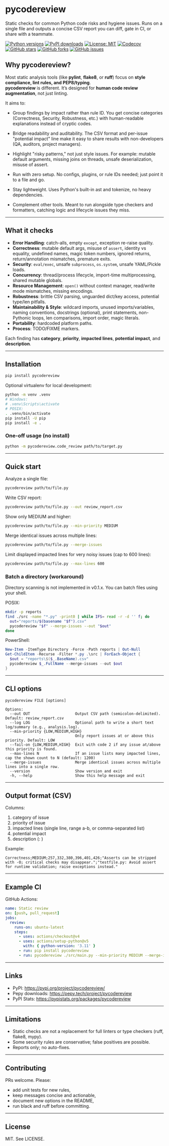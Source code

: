 # pycodereview

Static checks for common Python code risks and hygiene issues.
Runs on a single file and outputs a concise CSV report you can diff, gate in CI, or share with a teammate.

[![Python versions](https://img.shields.io/pypi/pyversions/pycodereview)](https://pypi.org/project/pycodereview/)
[![PyPI downloads](https://img.shields.io/pypi/dm/pypistats.svg)](https://pypistats.org/packages/pypistats)
[![License: MIT](https://img.shields.io/badge/License-MIT-yellow.svg)](LICENSE)
[![Codecov](https://codecov.io/gh/hugovk/pycodereview/branch/main/graph/badge.svg)](https://codecov.io/gh/hugovk/pypistats)
[![GitHub stars](https://img.shields.io/github/stars/sofiand-png/pycodereview?style=flat)](https://github.com/sofiand-png/pycodereview/stargazers)
[![GitHub forks](https://img.shields.io/github/forks/sofiand-png/pycodereview?style=flat)](https://github.com/sofiand-png/pycodereview/network/members)
[![GitHub issues](https://img.shields.io/github/issues/sofiand-png/pycodereview)](https://github.com/sofiand-png/pycodereview/issues)



## Why pycodereview?

Most static analysis tools (like **pylint**, **flake8**, or **ruff**) focus on **style compliance, lint rules, and PEP8/typing**.  
**pycodereview** is different. It’s designed for **human code review augmentation**, not just linting.

It aims to:

- Group findings by impact rather than rule ID.
  You get concise categories (Correctness, Security, Robustness, etc.) with human-readable explanations instead of cryptic codes.

- Bridge readability and auditability.
  The CSV format and per-issue "potential impact" line make it easy to share results with non-developers (QA, auditors, project managers).

- Highlight "risky patterns," not just style issues.
  For example: mutable default arguments, missing joins on threads, unsafe deserialization, misuse of assert.

- Run with zero setup.
  No configs, plugins, or rule IDs needed; just point it to a file and go.

- Stay lightweight.
  Uses Python's built-in ast and tokenize, no heavy dependencies.

- Complement other tools.
  Meant to run alongside type checkers and formatters, catching logic and lifecycle issues they miss.

---

## What it checks

- **Error Handling**: catch-alls, empty `except`, exception re-raise quality.
- **Correctness**: mutable default args, misuse of `assert`, identity vs equality, undefined names, magic token numbers, ignored returns, return/annotation mismatches, premature exits.
- **Security**: `eval/exec`, unsafe `subprocess`, `os.system`, unsafe YAML/Pickle loads.
- **Concurrency**: thread/process lifecycle, import-time multiprocessing, shared mutable globals.
- **Resource Management**: `open()` without context manager, read/write mode mismatches, missing encodings.
- **Robustness**: brittle CSV parsing, unguarded dict/key access, potential type/len pitfalls.
- **Maintainability & Style**: wildcard imports, unused imports/variables, naming conventions, docstrings (optional), print statements, non-Pythonic loops, len comparisons, import order, magic literals.
- **Portability**: hardcoded platform paths.
- **Process**: TODO/FIXME markers.

Each finding has **category**, **priority**, **impacted lines**, **potential impact**, and **description**.

---

## Installation

```bash
pip install pycodereview
```

Optional virtualenv for local development:

```bash
python -m venv .venv
# Windows:
# .venv\Scripts\activate
# POSIX:
. .venv/bin/activate
pip install -U pip
pip install -e .
```

### One-off usage (no install)
```bash
python -m pycodereview.code_review path/to/target.py
```

---

## Quick start

Analyze a single file:

```bash
pycodereview path/to/file.py
```

Write CSV report:

```bash
pycodereview path/to/file.py --out review_report.csv
```

Show only MEDIUM and higher:

```bash
pycodereview path/to/file.py --min-priority MEDIUM
```

Merge identical issues across multiple lines:

```bash
pycodereview path/to/file.py --merge-issues
```

Limit displayed impacted lines for very noisy issues (cap to 600 lines):

```bash
pycodereview path/to/file.py --max-lines 600
```

### Batch a directory (workaround)

Directory scanning is not implemented in v0.1.x.
You can batch files using your shell.

POSIX:

```bash
mkdir -p reports
find ./src -name "*.py" -print0 | while IFS= read -r -d '' f; do
  out="reports/$(basename "$f").csv"
  pycodereview "$f" --merge-issues --out "$out"
done
```

PowerShell:

```powershell
New-Item -ItemType Directory -Force -Path reports | Out-Null
Get-ChildItem -Recurse -Filter *.py .\src | ForEach-Object {
  $out = "reports\$($_.BaseName).csv"
  pycodereview $_.FullName --merge-issues --out $out
}
```

---

## CLI options

```
pycodereview FILE [options]

Options:
  --out OUT                    Output CSV path (semicolon-delimited). Default: review_report.csv
  --log LOG                    Optional path to write a short text log/summary (e.g., analysis.log).
  --min-priority {LOW,MEDIUM,HIGH}
                               Only report issues at or above this priority. Default: LOW
  --fail-on {LOW,MEDIUM,HIGH}  Exit with code 2 if any issue at/above this priority is found.
  --max-lines N                If an issue lists many impacted lines, cap the shown count to N (default: 1200)
  --merge-issues               Merge identical issues across multiple lines into a single row.
  --version                    Show version and exit
  -h, --help                   Show this help message and exit
```

---

## Output format (CSV)

Columns:

1. category of issue
2. priority of issue
3. impacted lines (single line, range a-b, or comma-separated list)
4. potential impact
5. description (<file>: <message>)

Example:

```
Correctness;MEDIUM;257,332,380,396,401,426;"Asserts can be stripped with -O; critical checks may disappear.";"testfile.py: Avoid assert for runtime validation; raise exceptions instead."
```

---

## Example CI

GitHub Actions:

```yaml
name: Static review
on: [push, pull_request]
jobs:
  review:
    runs-on: ubuntu-latest
    steps:
      - uses: actions/checkout@v4
      - uses: actions/setup-python@v5
        with: { python-version: '3.11' }
      - run: pip install pycodereview
      - run: pycodereview ./src/main.py --min-priority MEDIUM --merge-issues --out review_report.csv
```

---

## Links

- PyPI: https://pypi.org/project/pycodereview/
- Pepy downloads: https://pepy.tech/project/pycodereview
- PyPI Stats: https://pypistats.org/packages/pycodereview

---

## Limitations

- Static checks are not a replacement for full linters or type checkers (ruff, flake8, mypy).
- Some security rules are conservative; false positives are possible.
- Reports only; no auto-fixes.

---

## Contributing

PRs welcome. Please:
- add unit tests for new rules,
- keep messages concise and actionable,
- document new options in the README,
- run black and ruff before committing.

---

## License

MIT. See LICENSE.
